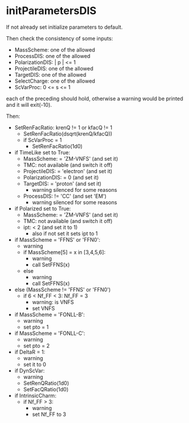 # initParametersDIS

If not already set initialize parameters to default.


Then check the consistency of some inputs:
- MassScheme: one of the allowed
- ProcessDIS: one of the allowed
- PolarizationDIS: | p | <= 1
- ProjectileDIS: one of the allowed
- TargetDIS: one of the allowed
- SelectCharge: one of the allowed
- ScVarProc: 0 <= s <= 1

each of the preceding should hold, otherwise a warning would be printed and it will exit(-10).

Then:
- SetRenFacRatio: krenQ != 1 or kfacQ != 1
    - SetRenFacRatio(dsqrt(krenQ/kfacQ))
    - if ScVarProc = 1
        - SetRenFacRatio(1d0)
- if TimeLike set to True:
    - MassScheme: = 'ZM-VNFS' (and set it)
    - TMC: not available (and switch it off)
    - ProjectileDIS: = 'electron' (and set it)
    - PolarizationDIS: = 0 (and set it)
    - TargetDIS: = 'proton' (and set it)
        - warning silenced for some reasons
    - ProcessDIS: != 'CC' (and set 'EM')
        - warning silenced for some reasons
- if Polarized set to True:
    - MassScheme: = 'ZM-VNFS' (and set it)
    - TMC: not available (and switch it off)
    - ipt: < 2 (and set it to 1)
        - also if not set it sets ipt to 1
- if MassScheme = 'FFNS' or 'FFN0':
    - warning
    - if MassScheme\[5\] = x in \[3,4,5,6\]:
        - warning
        - call SetFFNS(x)
    - else
        - warning
        - call SetFFNS(x)
- else (MassScheme != 'FFNS' or 'FFN0')
    - if 6 < Nf_FF < 3: Nf_FF = 3
        - warning: is VNFS
        - set VNFS
- if MassScheme = 'FONLL-B':
    - warning
    - set pto = 1
- if MassScheme = 'FONLL-C':
    - warning
    - set pto = 2
- if DeltaR = 1:
    - warning
    - set it to 0
- if DynScVar:
    - warning
    - SetRenQRatio(1d0)
    - SetFacQRatio(1d0)
- if IntrinsicCharm:
    - if Nf_FF > 3:
        - warning
        - set Nf_FF to 3

